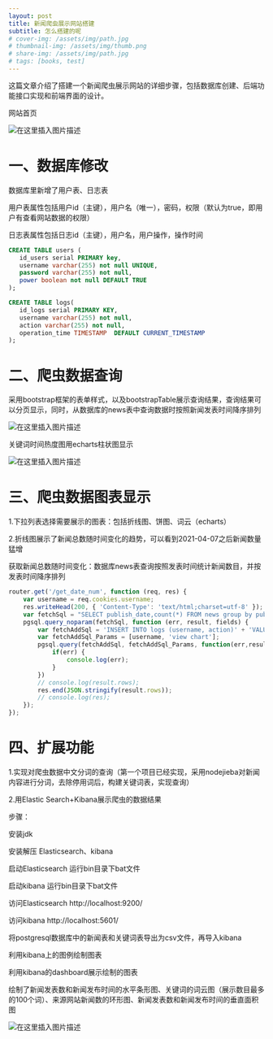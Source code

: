 ```yaml
---
layout: post
title: 新闻爬虫展示网站搭建
subtitle: 怎么搭建的呢
# cover-img: /assets/img/path.jpg
# thumbnail-img: /assets/img/thumb.png
# share-img: /assets/img/path.jpg
# tags: [books, test]
---
```


这篇文章介绍了搭建一个新闻爬虫展示网站的详细步骤，包括数据库创建、后端功能接口实现和前端界面的设计。

网站首页

![在这里插入图片描述](https://img-blog.csdnimg.cn/20210607203201807.png?x-oss-process=image/watermark,type_ZmFuZ3poZW5naGVpdGk,shadow_10,text_aHR0cHM6Ly9ibG9nLmNzZG4ubmV0L01pc3NqdXN0,size_16,color_FFFFFF,t_70 "shouye")

# 一、数据库修改

数据库里新增了用户表、日志表

用户表属性包括用户id（主键），用户名（唯一），密码，权限（默认为true，即用户有查看网站数据的权限）

日志表属性包括日志id（主键），用户名，用户操作，操作时间

```sql
CREATE TABLE users (
   id_users serial PRIMARY key,
   username varchar(255) not null UNIQUE,
   password varchar(255) not null,
   power boolean not null DEFAULT TRUE
);

CREATE TABLE logs(
   id_logs serial PRIMARY KEY,
   username varchar(255) not null,
   action varchar(255) not null,
   operation_time TIMESTAMP  DEFAULT CURRENT_TIMESTAMP
);
```

# 二、爬虫数据查询

采用bootstrap框架的表单样式，以及bootstrapTable展示查询结果，查询结果可以分页显示，同时，从数据库的news表中查询数据时按照新闻发表时间降序排列

![在这里插入图片描述](https://img-blog.csdnimg.cn/20210607205840306.png?x-oss-process=image/watermark,type_ZmFuZ3poZW5naGVpdGk,shadow_10,text_aHR0cHM6Ly9ibG9nLmNzZG4ubmV0L01pc3NqdXN0,size_16,color_FFFFFF,t_70)

关键词时间热度图用echarts柱状图显示

![在这里插入图片描述](https://img-blog.csdnimg.cn/20210607205937244.png?x-oss-process=image/watermark,type_ZmFuZ3poZW5naGVpdGk,shadow_10,text_aHR0cHM6Ly9ibG9nLmNzZG4ubmV0L01pc3NqdXN0,size_16,color_FFFFFF,t_70)

# 三、爬虫数据图表显示

1.下拉列表选择需要展示的图表：包括折线图、饼图、词云（echarts）

2.折线图展示了新闻总数随时间变化的趋势，可以看到2021-04-07之后新闻数量猛增

获取新闻总数随时间变化：数据库news表查询按照发表时间统计新闻数目，并按发表时间降序排列

```javascript
router.get('/get_date_num', function (req, res) {
    var username = req.cookies.username;
    res.writeHead(200, { 'Content-Type': 'text/html;charset=utf-8' });
    var fetchSql = "SELECT publish_date,count(*) FROM news group by publish_date order by publish_date;";
    pgsql.query_noparam(fetchSql, function (err, result, fields) {
        var fetchAddSql = 'INSERT INTO logs (username, action)' + 'VALUES ($1, $2);';
        var fetchAddSql_Params = [username, 'view chart'];
        pgsql.query(fetchAddSql, fetchAddSql_Params, function(err,result) {
            if(err) {
                console.log(err);
            }
        })
        // console.log(result.rows);
        res.end(JSON.stringify(result.rows));
        // console.log(res);
    });
});
```

# 四、扩展功能

1.实现对爬虫数据中文分词的查询（第一个项目已经实现，采用nodejieba对新闻内容进行分词，去除停用词后，构建关键词表，实现查询）

2.用Elastic Search+Kibana展示爬虫的数据结果

步骤：

安装jdk

安装解压  Elasticsearch、kibana

启动Elasticsearch 运行bin目录下bat文件

启动kibana 运行bin目录下bat文件

访问Elasticsearch   http://localhost:9200/   

访问kibana  http://localhost:5601/

将postgresql数据库中的新闻表和关键词表导出为csv文件，再导入kibana

利用kibana上的图例绘制图表

利用kibana的dashboard展示绘制的图表

绘制了新闻发表数和新闻发布时间的水平条形图、关键词的词云图（展示数目最多的100个词）、来源网站新闻数的环形图、新闻发表数和新闻发布时间的垂直面积图

![在这里插入图片描述](https://img-blog.csdnimg.cn/20210608194809448.png?x-oss-process=image/watermark,type_ZmFuZ3poZW5naGVpdGk,shadow_10,text_aHR0cHM6Ly9ibG9nLmNzZG4ubmV0L01pc3NqdXN0,size_16,color_FFFFFF,t_70)